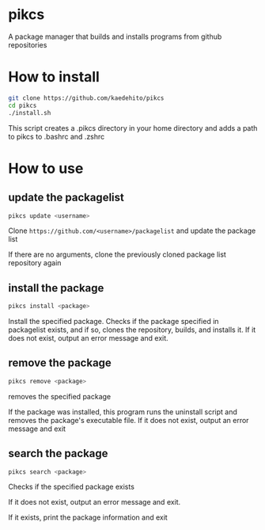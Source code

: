 # pikcs
A package manager that builds and installs programs from github repositories


# How to install
```sh
git clone https://github.com/kaedehito/pikcs
cd pikcs
./install.sh
```
This script creates a .pikcs directory in your home directory and adds a path to pikcs to .bashrc and .zshrc

# How to use 

## update the packagelist
```sh
pikcs update <username>
```
Clone `https://github.com/<username>/packagelist` and update the package list

If there are no arguments, clone the previously cloned package list repository again

## install the package
```sh
pikcs install <package>
```
Install the specified package. 
Checks if the package specified in packagelist exists, and if so, clones the repository, builds, and installs it. If it does not exist, output an error message and exit.

## remove the package
```sh
pikcs remove <package>
```
removes the specified package

If the package was installed, this program runs the uninstall script and removes the package's executable file. 
If it does not exist, output an error message and exit


## search the package
```sh
pikcs search <package>
```

Checks if the specified package exists 

If it does not exist, output an error message and exit.

If it exists, print the package information and exit

